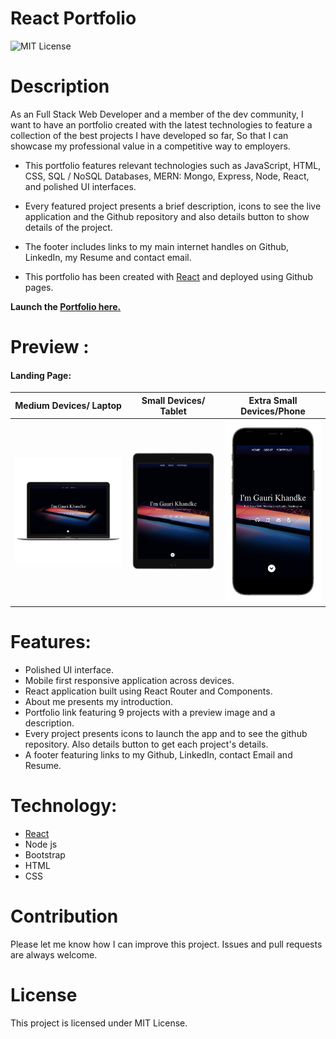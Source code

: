 # React Portfolio

![MIT License](https://img.shields.io/badge/license-MIT-green)

# Description

As an Full Stack Web Developer and a member of the dev community, I want to have an portfolio created with the latest technologies to feature a collection of the best projects I have developed so far, So that I can showcase my professional value in a competitive way to employers.

* This portfolio features relevant technologies such as JavaScript, HTML, CSS, SQL / NoSQL Databases, MERN: Mongo, Express, Node, React, and polished UI interfaces.

* Every featured project presents a brief description, icons to see the live application and the Github repository and also details button to show details of the project. 

* The footer includes links to my main internet handles on Github, LinkedIn, my Resume and contact email. 

* This portfolio has been created with [React](https://github.com/facebook/create-react-app) and deployed using Github pages.

**Launch the [Portfolio here.](https://gaurikhandke.github.io/react-portfolio/)**  


# Preview : 

#### Landing Page: 

|Medium Devices/ Laptop|Small Devices/ Tablet|Extra Small Devices/Phone
|--|--|--
|![Laptop](src/assets/images/Laptop.png)|![Tablet](src/assets/images/Tablet.png)|![Phone](src/assets/images/Phone.png)

# Features:

* Polished UI interface.
* Mobile first responsive application across devices.
* React application built using React Router and Components.
* About me presents my introduction.
* Portfolio link featuring 9 projects with a preview image and a description.
* Every project presents icons to launch the app and to see the github repository. Also details button to get each project's details.
* A footer featuring links to my Github, LinkedIn, contact Email and Resume.


# Technology:

* [React](https://github.com/facebook/create-react-app)
* Node js
* Bootstrap
* HTML
* CSS

# Contribution

Please let me know how I can improve this project. Issues and pull requests are always welcome.

# License

This project is licensed under MIT License.




